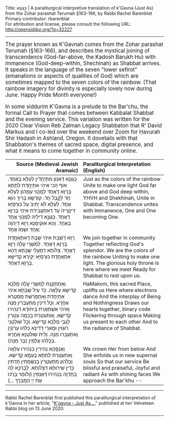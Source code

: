 <html>
<head></head>
<body>
Title: כְּגַוְנָא | A paraliturgical interpretive translation of k'Gavna (Just As) from the Zohar parashat Terumah §163-166, by Rabbi Rachel Barenblat<br />
Primary contributor: rbarenblat<br />
For attribution and license, please consult the following URL: <a href="http://opensiddur.org/?p=32227">http://opensiddur.org/?p=32227</a>
<p />
<hr />

<div class="english" style="font-size: 1.2em;">
The prayer known as K'Gavnah comes from the Zohar parashat Terumah (§163-166), and describes the mystical joining of transcendence (God-far-above, the Kadosh Barukh Hu) with immanence (God-deep-within, Shechinah) as Shabbat arrives. It speaks in the language of the seven "lower sefirot" (emanations or aspects of qualities of God) which are sometimes mapped to the seven colors of the rainbow. (That rainbow imagery for divinity is especially lovely now during June. Happy Pride Month everyone!)

In some siddurim K'Gavna is a prelude to the Bar'chu, the formal Call to Prayer that comes between Kabbalat Shabbat and the evening service. This variation was written for the 2020 Clear Vision Reb Zalman Legacy Shabbaton that R' David Markus and I co-led over the weekend over Zoom for Ḥavurah Shir Ḥadash in Ashland, Oregon. It dovetails with that Shabbaton's themes of sacred space, digital presence, and what it means to come together in community online.
</div>

<table style="margin-left: auto;margin-right: auto;" class="draggable">
<thead><tr><th id="x" style="text-align: right;">Source (Medieval Jewish Aramaic)</th><th style="text-align: left;">Paraliturgical Interpretation (English)</th></tr></thead>
<tbody>
<tr><td style="vertical-align:top;">
<div class="liturgy"><span lang="he">
כְּגַוְנָא דְאִנּוּן מִתְיַחֲדִין לְעֵלָּא בְּאֶחָד. 
אוֹף הָכִי אִיהִי אִתְיַחֲדַת לְתַתָּא בְּרָזָא דְאֶחָד 
לְמֶהֱוֵי עִמְּהוֹן לְעֵלָּא חָד לָקֳבֵל חָד. 
קוּדְשָׁא בְּרִיךְ הוּא אֶחָד. 
לְעֵלָּא לֹא יָתִיב עַל כּוּרְסַיָּא דִּיקָרֵיהּ עַד דְאִתְעֲבִידַת אִיהִי בְּרָזָא דְאֶחָד. 
כְּגַוְנָא דִילֵיהּ לְמֶהֱוֵי אֶחָד בְּאֶחָד. 
וְהָא אוּקִימְנָא רָזָא דַיְהֹוָה אֶחָד וּשְׁמוֹ אֶחָד:
</span></div></td>
 
<td style="vertical-align:top;">
<div class="english">
Just as the colors of the rainbow
Unite to make one light
God far above and God deep within,
YHVH and Shekhinah,
Unite in Shabbat.
Transcendence unites with Immanence,
One and One becoming One.
</div></td></tr>


<tr><td style="vertical-align:top;">
<div class="liturgy"><span lang="he">
רָזָא דְשַׁבָּת אִיהִי שַׁבָּת 
דְּאִתְאַחֲדַת בְּרָזָא דְאֶחָד. 
לְמִשְׁרֵי עֲלָהּ רָזָא דְאֶחָד. 
צְלוֹתָא דְמַעֲלֵי שַׁבְּתָא 
דְּהָא אִתְאַחֲדַת כּוּרְסַיָּא 
יַקִּירָא קַדִּישָׁא 
בְּרָזָא דְאֶחָד.
</span></div></td>
 
<td style="vertical-align:top;">
<div class="english">
We join together in community
Together reflecting God's splendor.
We are the colors of the rainbow
Uniting to make one light.
The glorious holy throne
Is here where we meet
Ready for Shabbat to rest upon us.
</div></td></tr>


<tr><td style="vertical-align:top;">
<div class="liturgy"><span lang="he">
וְאִתְתַּקָּנַת לְמִשְׁרֵי עֲלָהּ מַלְכָּא קַדִּישָׁא עִלָּאָה. 
כַּד עַיִּל שַׁבְּתָא אִיהִי אִתְיַחֲדַת 
וְאִתְפַּרְשַׁת מִסִּטְרָא אַחֲרָא. 
וְכׇל דִּינִין מִתְעַבְּרִין מִנָּהּ וְאִיהִי אִשְׁתְּאָרַת בְּיִחוּדָא דִנְהִירוּ קַדִּישָׁא. 
וְאִתְעַטְרַת בְּכַמָה עִטְרִין לְגַבֵּי מַלְכָּא קַדִישָׁא. 
וְכׇל שׁוּלְטָנֵי רוּגְזִין וּמָארֵי דְדִינָא כֻּלְּהוּ עַרְקִין וְאִתְעַבְּרוּ מִנָּהּ. 
וְלֵית שׁוּלְטָנָא אַחֲרָא בְּכֻלְּהוּ עָלְמִין (בַּר מִנָּהּ). 
</span></div></td>
 
<td style="vertical-align:top;">
<div class="english">
HaMakom, this sacred Place, uplifts us
Here where electrons dance
And the interplay of Being and Nothingness
Draws our hearts together, binary code
Flickering through space
Making us present to each other
And to the radiance of Shabbat.
</div></td></tr>


<tr><td style="vertical-align:top;">
<div class="liturgy"><span lang="he">
וְאַנְפָּהָא נְהִירִין בִּנְהִירוּ עִלָּאָה 
וְאִתְעַטְּרַת לְתַתָּא בְּעַמָּא קַדִּישָׁא. 
וְכֻלְּהוֹן מִתְעַטְּרִין 
בְּנִשְׁמָתִין חַדְתִּין 
כְּדֵין שֵׁירוּתָא דִצְלוֹתָא. 
לְבָרְכָא לָהּ בְּחֶדְוָה בִּנְהִירוּ דְּאַנְפִּין 
(וְלוֹמַר בָּרְכוּ אֶת יְיָ הַמְבֹרָךְ ...)
</span></div></td>
 
<td style="vertical-align:top;">
<div class="english">
We crown Her from below
And She enfolds us in new supernal souls
So that our service
Be blissful and praiseful,
Joyful and radiant
As with shining faces
We approach the Bar'khu --
</div></td></tr>
</tbody></table>

<hr />

Rabbi Rachel Barenblat first published this paraliturgical interpretation of k'Gavna in her article, "<a href="https://velveteenrabbi.blogs.com/blog/2020/06/kgavna-just-as.html">K'gavna - Just As...</a>," published at her Velveteen Rabbi blog on 13 June 2020.

<hr />

&nbsp;
</body>
</html>
